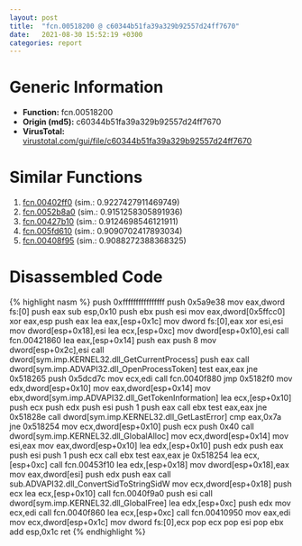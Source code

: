 ```yaml
---
layout: post
title:  "fcn.00518200 @ c60344b51fa39a329b92557d24ff7670"
date:   2021-08-30 15:52:19 +0300
categories: report
---
```


# Generic Information
- **Function:** fcn.00518200
- **Origin (md5):** c60344b51fa39a329b92557d24ff7670
- **VirusTotal:** [virustotal.com/gui/file/c60344b51fa39a329b92557d24ff7670][virustotal_ref]



# Similar Functions

1. [fcn.00402ff0][similar_1_ref] (sim.: 0.9227427911469749)
2. [fcn.0052b8a0][similar_2_ref] (sim.: 0.9151258305891936)
3. [fcn.00427b10][similar_3_ref] (sim.: 0.9124698546121911)
4. [fcn.005fd610][similar_4_ref] (sim.: 0.9090702417893034)
5. [fcn.00408f95][similar_5_ref] (sim.: 0.9088272388368325)


# Disassembled Code

{% highlight nasm %}
push 0xffffffffffffffff
push 0x5a9e38
mov eax,dword fs:[0]
push eax
sub esp,0x10
push ebx
push esi
mov eax,dword[0x5ffcc0]
xor eax,esp
push eax
lea eax,[esp+0x1c]
mov dword fs:[0],eax
xor esi,esi
mov dword[esp+0x18],esi
lea ecx,[esp+0xc]
mov dword[esp+0x10],esi
call fcn.00421860
lea eax,[esp+0x14]
push eax
push 8
mov dword[esp+0x2c],esi
call dword[sym.imp.KERNEL32.dll_GetCurrentProcess]
push eax
call dword[sym.imp.ADVAPI32.dll_OpenProcessToken]
test eax,eax
jne 0x518265
push 0x5dcd7c
mov ecx,edi
call fcn.0040f880
jmp 0x5182f0
mov edx,dword[esp+0x10]
mov eax,dword[esp+0x14]
mov ebx,dword[sym.imp.ADVAPI32.dll_GetTokenInformation]
lea ecx,[esp+0x10]
push ecx
push edx
push esi
push 1
push eax
call ebx
test eax,eax
jne 0x51828e
call dword[sym.imp.KERNEL32.dll_GetLastError]
cmp eax,0x7a
jne 0x518254
mov ecx,dword[esp+0x10]
push ecx
push 0x40
call dword[sym.imp.KERNEL32.dll_GlobalAlloc]
mov ecx,dword[esp+0x14]
mov esi,eax
mov eax,dword[esp+0x10]
lea edx,[esp+0x10]
push edx
push eax
push esi
push 1
push ecx
call ebx
test eax,eax
je 0x518254
lea ecx,[esp+0xc]
call fcn.00453f10
lea edx,[esp+0x18]
mov dword[esp+0x18],eax
mov eax,dword[esi]
push edx
push eax
call sub.ADVAPI32.dll_ConvertSidToStringSidW
mov ecx,dword[esp+0x18]
push ecx
lea ecx,[esp+0x10]
call fcn.0040f9a0
push esi
call dword[sym.imp.KERNEL32.dll_GlobalFree]
lea edx,[esp+0xc]
push edx
mov ecx,edi
call fcn.0040f860
lea ecx,[esp+0xc]
call fcn.00410950
mov eax,edi
mov ecx,dword[esp+0x1c]
mov dword fs:[0],ecx
pop ecx
pop esi
pop ebx
add esp,0x1c
ret 
{% endhighlight %}


[similar_1_ref]: /report/fcn.00402ff0@0403abd1e9e066fc89cddd5736647282
[similar_2_ref]: /report/fcn.0052b8a0@c60344b51fa39a329b92557d24ff7670
[similar_3_ref]: /report/fcn.00427b10@3e981d1767f44f5fe2446a49ffe52f4e
[similar_4_ref]: /report/fcn.005fd610@52d540e8e13e0f0bbb8946b2363a382d
[similar_5_ref]: /report/fcn.00408f95@fbf34fa6d7da2b8e1de5133a8ca34847
[virustotal_ref]: https://www.virustotal.com/gui/file/c60344b51fa39a329b92557d24ff7670